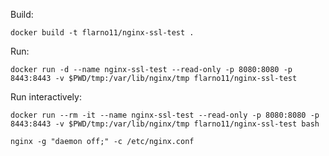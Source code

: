 Build:

    docker build -t flarno11/nginx-ssl-test .

Run:

    docker run -d --name nginx-ssl-test --read-only -p 8080:8080 -p 8443:8443 -v $PWD/tmp:/var/lib/nginx/tmp flarno11/nginx-ssl-test

Run interactively:

    docker run --rm -it --name nginx-ssl-test --read-only -p 8080:8080 -p 8443:8443 -v $PWD/tmp:/var/lib/nginx/tmp flarno11/nginx-ssl-test bash

    nginx -g "daemon off;" -c /etc/nginx.conf
